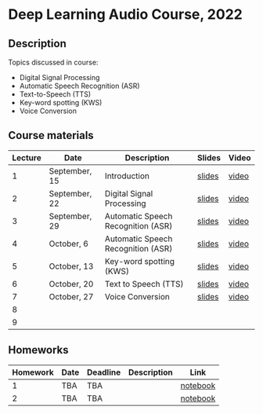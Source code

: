 # Deep Learning Audio Course, 2022

## Description
Topics discussed in course:
- Digital Signal Processing
- Automatic Speech Recognition (ASR)
- Text-to-Speech (TTS)
- Key-word spotting (KWS)
- Voice Conversion

## Course materials

| Lecture | Date | Description | Slides | Video |
|---------|------|-------------|--------|-------|
| 1 | September, 15 | Introduction | [slides](lectures/lecture01/Severilov2022DLAudio1.pdf) | [video](https://www.youtube.com/watch?v=33vG2wfMIxs) |
| 2 | September, 22 | Digital Signal Processing | [slides](lectures/lecture03/Severilov2022DLAudio3.pdf) | [video](https://www.youtube.com/watch?v=dQw4w9WgXcQ&ab_channel=RickAstley) |
| 3 | September, 29 | Automatic Speech Recognition (ASR) | [slides](lectures/lecture03/Severilov2022DLAudio3.pdf) | [video](https://www.youtube.com/watch?v=dQw4w9WgXcQ&ab_channel=RickAstley) |
| 4 | October, 6 | Automatic Speech Recognition (ASR) | [slides](lectures/lecture04/Severilov2022DLAudio4.pdf) | [video](https://www.youtube.com/watch?v=dQw4w9WgXcQ&ab_channel=RickAstley) |
| 5 | October, 13 | Key-word spotting (KWS) | [slides](lectures/lecture05/Severilov2022DLAudio5.pdf) | [video](https://www.youtube.com/watch?v=dQw4w9WgXcQ&ab_channel=RickAstley) |
| 6 | October, 20 | Text to Speech (TTS) | [slides](lectures/lecture06/Severilov2022DLAudio6.pdf) | [video](https://www.youtube.com/watch?v=dQw4w9WgXcQ&ab_channel=RickAstley) |
| 7 | October, 27 | Voice Conversion | [slides](lectures/lecture07/Severilov2022DLAudio7.pdf) | [video](https://www.youtube.com/watch?v=dQw4w9WgXcQ&ab_channel=RickAstley) |
| 8 |  |  |  |  |
| 9 |  |  |  |  |



## Homeworks

| Homework | Date | Deadline | Description | Link |
|---------|------|-------------|--------|-------|
| 1 | TBA | TBA |  | [notebook](homeworks/homework1/hw1.ipynb) |
| 2 | TBA | TBA |  | [notebook](homeworks/homework2/hw2.ipynb) |

